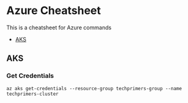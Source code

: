 # Azure Cheatsheet
This is a cheatsheet for Azure commands
- [AKS](#aks)

## AKS 
### Get Credentials 
`az aks get-credentials --resource-group techprimers-group --name techprimers-cluster`


